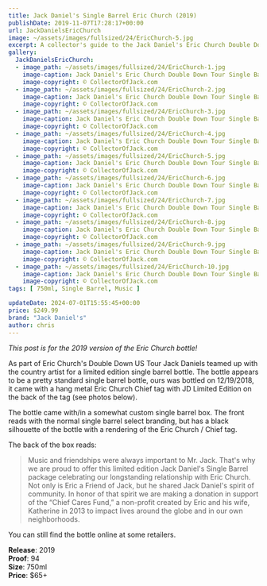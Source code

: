 ```yaml
---
title: Jack Daniel's Single Barrel Eric Church (2019)
publishDate: 2019-11-07T17:28:17+00:00
url: JackDanielsEricChurch
image: ~/assets/images/fullsized/24/EricChurch-5.jpg
excerpt: A collector's guide to the Jack Daniel's Eric Church Double Down Tour Single Barrel Release from 2019
gallery:
  JackDanielsEricChurch:
  - image_path: ~/assets/images/fullsized/24/EricChurch-1.jpg
    image-caption: Jack Daniel's Eric Church Double Down Tour Single Barrel Release from 2019
    image-copyright: © CollectorOfJack.com
  - image_path: ~/assets/images/fullsized/24/EricChurch-2.jpg
    image-caption: Jack Daniel's Eric Church Double Down Tour Single Barrel Release from 2019
    image-copyright: © CollectorOfJack.com
  - image_path: ~/assets/images/fullsized/24/EricChurch-3.jpg
    image-caption: Jack Daniel's Eric Church Double Down Tour Single Barrel Release from 2019
    image-copyright: © CollectorOfJack.com
  - image_path: ~/assets/images/fullsized/24/EricChurch-4.jpg
    image-caption: Jack Daniel's Eric Church Double Down Tour Single Barrel Release from 2019
    image-copyright: © CollectorOfJack.com
  - image_path: ~/assets/images/fullsized/24/EricChurch-5.jpg
    image-caption: Jack Daniel's Eric Church Double Down Tour Single Barrel Release from 2019
    image-copyright: © CollectorOfJack.com
  - image_path: ~/assets/images/fullsized/24/EricChurch-6.jpg
    image-caption: Jack Daniel's Eric Church Double Down Tour Single Barrel Release from 2019
    image-copyright: © CollectorOfJack.com
  - image_path: ~/assets/images/fullsized/24/EricChurch-7.jpg
    image-caption: Jack Daniel's Eric Church Double Down Tour Single Barrel Release from 2019
    image-copyright: © CollectorOfJack.com
  - image_path: ~/assets/images/fullsized/24/EricChurch-8.jpg
    image-caption: Jack Daniel's Eric Church Double Down Tour Single Barrel Release from 2019
    image-copyright: © CollectorOfJack.com
  - image_path: ~/assets/images/fullsized/24/EricChurch-9.jpg
    image-caption: Jack Daniel's Eric Church Double Down Tour Single Barrel Release from 2019
    image-copyright: © CollectorOfJack.com
  - image_path: ~/assets/images/fullsized/24/EricChurch-10.jpg
    image-caption: Jack Daniel's Eric Church Double Down Tour Single Barrel Release from 2019
    image-copyright: © CollectorOfJack.com
tags: [ 750ml, Single Barrel, Music ]

updateDate: 2024-07-01T15:55:45+00:00
price: $249.99
brand: "Jack Daniel's"
author: chris
---
```

*This post is for the 2019 version of the Eric Church bottle!*

As part of Eric Church's Double Down US Tour Jack Daniels teamed up with the country artist for a limited edition single barrel bottle. The bottle appears to be a pretty standard single barrel bottle, ours was bottled on 12/19/2018, it came with a hang metal Eric Church Chief tag with JD Limited Edition on the back of the tag (see photos below).

The bottle came with/in a somewhat custom single barrel box. The front reads with the normal single barrel select branding, but has a black silhouette of the bottle with a rendering of the Eric Church / Chief tag.

The back of the box reads:

> Music and friendships were always important to Mr. Jack. That's why we are proud to offer this limited edition Jack Daniel's Single Barrel package celebrating our longstanding relationship with Eric Church. Not only is Eric a Friend of Jack, but he shared Jack Daniel's spirit of community. In honor of that spirit we are making a donation in support of the “Chief Cares Fund,” a non-profit created by Eric and his wife, Katherine in 2013 to impact lives around the globe and in our own neighborhoods.

You can still find the bottle online at some retailers.

**Release**: 2019  
**Proof**: 94   
**Size**: 750ml  
**Price**: $65+  

